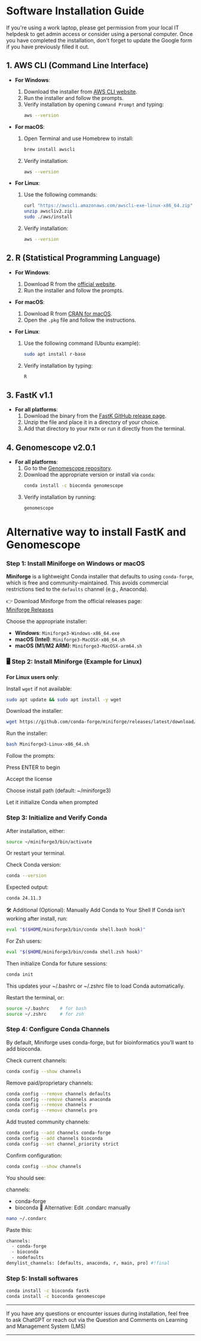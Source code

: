 # Software Installation Guide

If you're using a work laptop, please get permission from your local IT helpdesk to get admin access or consider using a personal computer. Once you have completed the installation, don't forget to update the Google form if you have previously filled it out.

## 1. AWS CLI (Command Line Interface)

   - **For Windows**:
     1. Download the installer from [AWS CLI website](https://aws.amazon.com/cli/).
     2. Run the installer and follow the prompts.
     3. Verify installation by opening `Command Prompt` and typing:
        ```bash
        aws --version
        ```

   - **For macOS**:
     1. Open Terminal and use Homebrew to install:
        ```bash
        brew install awscli
        ```
     2. Verify installation:
        ```bash
        aws --version
        ```

   - **For Linux**:
     1. Use the following commands:
        ```bash
        curl "https://awscli.amazonaws.com/awscli-exe-linux-x86_64.zip" -o "awscliv2.zip"
        unzip awscliv2.zip
        sudo ./aws/install
        ```
     2. Verify installation:
        ```bash
        aws --version
        ```

## 2. R (Statistical Programming Language)

   - **For Windows**:
     1. Download R from the [official website](https://cran.r-project.org/).
     2. Run the installer and follow the prompts.

   - **For macOS**:
     1. Download R from [CRAN for macOS](https://cran.r-project.org/bin/macosx/).
     2. Open the `.pkg` file and follow the instructions.

   - **For Linux**:
     1. Use the following command (Ubuntu example):
        ```bash
        sudo apt install r-base
        ```
     2. Verify installation by typing:
        ```bash
        R
        ```

## 3. FastK v1.1

   - **For all platforms**:
     1. Download the binary from the [FastK GitHub release page](https://github.com/thegenemyers/FASTK).
     2. Unzip the file and place it in a directory of your choice.
     3. Add that directory to your `PATH` or run it directly from the terminal.

## 4. Genomescope v2.0.1

   - **For all platforms**:
     1. Go to the [Genomescope repository](https://github.com/schatzlab/genomescope).
     2. Download the appropriate version or install via `conda`:
        ```bash
        conda install -c bioconda genomescope
        ```
     3. Verify installation by running:
        ```bash
        genomescope
        ```

# Alternative way to install FastK and Genomescope

### Step 1: Install Miniforge on Windows or macOS

**Miniforge** is a lightweight Conda installer that defaults to using `conda-forge`, which is free and community-maintained. This avoids commercial restrictions tied to the `defaults` channel (e.g., Anaconda).

👉 Download Miniforge from the official releases page:  
[Miniforge Releases](https://github.com/conda-forge/miniforge/releases/latest)

Choose the appropriate installer:
- **Windows**: `Miniforge3-Windows-x86_64.exe`
- **macOS (Intel)**: `Miniforge3-MacOSX-x86_64.sh`
- **macOS (M1/M2 ARM)**: `Miniforge3-MacOSX-arm64.sh`

### 🖥️ Step 2: Install Miniforge (Example for Linux)

**For Linux users only**:

Install `wget` if not available:
```bash
sudo apt update && sudo apt install -y wget
```

Download the installer:

```bash
wget https://github.com/conda-forge/miniforge/releases/latest/download/Miniforge3-Linux-x86_64.sh
```

Run the installer:

```bash
bash Miniforge3-Linux-x86_64.sh
```

Follow the prompts:

Press ENTER to begin

Accept the license

Choose install path (default: ~/miniforge3)

Let it initialize Conda when prompted

### Step 3: Initialize and Verify Conda
After installation, either:

```bash
source ~/miniforge3/bin/activate
```

Or restart your terminal.

Check Conda version:

```bash
conda --version
```

Expected output:

```bash
conda 24.11.3
```

🛠️ Additional (Optional): Manually Add Conda to Your Shell
If Conda isn’t working after install, run:

```bash
eval "$($HOME/miniforge3/bin/conda shell.bash hook)"
```

For Zsh users:

```bash
eval "$($HOME/miniforge3/bin/conda shell.zsh hook)"
```

Then initialize Conda for future sessions:

```bash
conda init
```
This updates your ~/.bashrc or ~/.zshrc file to load Conda automatically.

Restart the terminal, or:

```bash
source ~/.bashrc    # for bash
source ~/.zshrc     # for zsh
```

### Step 4: Configure Conda Channels
By default, Miniforge uses conda-forge, but for bioinformatics you’ll want to add bioconda.

Check current channels:

```bash
conda config --show channels
```

Remove paid/proprietary channels:

```bash
conda config --remove channels defaults
conda config --remove channels anaconda
conda config --remove channels r
conda config --remove channels pro
```

Add trusted community channels:

```bash
conda config --add channels conda-forge
conda config --add channels bioconda
conda config --set channel_priority strict
```

Confirm configuration:

```bash
conda config --show channels
```

You should see:

channels:
  - conda-forge
  - bioconda
🔧 Alternative: Edit .condarc manually

```bash
nano ~/.condarc
```

Paste this:

```bash
channels:
  - conda-forge
  - bioconda
  - nodefaults
denylist_channels: [defaults, anaconda, r, main, pro] #!final
```

### Step 5: Install softwares

```bash
conda install -c bioconda fastk
conda install -c bioconda genomescope
```

---

If you have any questions or encounter issues during installation, feel free to ask ChatGPT or reach out via the Question and Comments on Learning and Management System (LMS)

---
